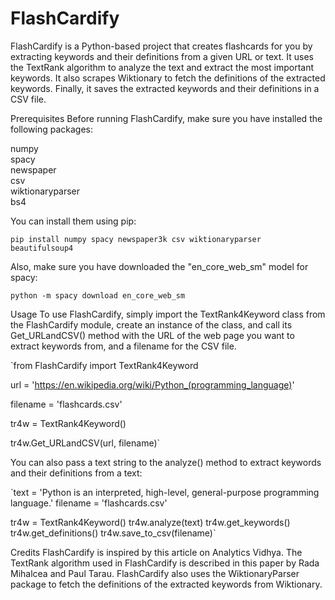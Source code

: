 # FlashCardify
FlashCardify is a Python-based project that creates flashcards for you by extracting keywords and their definitions from a given URL or text. It uses the TextRank algorithm to analyze the text and extract the most important keywords. It also scrapes Wiktionary to fetch the definitions of the extracted keywords. Finally, it saves the extracted keywords and their definitions in a CSV file.

Prerequisites
Before running FlashCardify, make sure you have installed the following packages:

numpy <br>
spacy <br>
newspaper <br>
csv <br>
wiktionaryparser <br>
bs4 <br>

You can install them using pip:

`pip install numpy spacy newspaper3k csv wiktionaryparser beautifulsoup4`

Also, make sure you have downloaded the "en_core_web_sm" model for spacy:

`python -m spacy download en_core_web_sm`

Usage
To use FlashCardify, simply import the TextRank4Keyword class from the FlashCardify module, create an instance of the class, and call its Get_URLandCSV() method with the URL of the web page you want to extract keywords from, and a filename for the CSV file.

`from FlashCardify import TextRank4Keyword

url = 'https://en.wikipedia.org/wiki/Python_(programming_language)' 

filename = 'flashcards.csv'

tr4w = TextRank4Keyword()

tr4w.Get_URLandCSV(url, filename)`

You can also pass a text string to the analyze() method to extract keywords and their definitions from a text:

`text = 'Python is an interpreted, high-level, general-purpose programming language.'
filename = 'flashcards.csv'

tr4w = TextRank4Keyword()
tr4w.analyze(text)
tr4w.get_keywords()
tr4w.get_definitions()
tr4w.save_to_csv(filename)`

Credits
FlashCardify is inspired by this article on Analytics Vidhya. The TextRank algorithm used in FlashCardify is described in this paper by Rada Mihalcea and Paul Tarau. FlashCardify also uses the WiktionaryParser package to fetch the definitions of the extracted keywords from Wiktionary.
